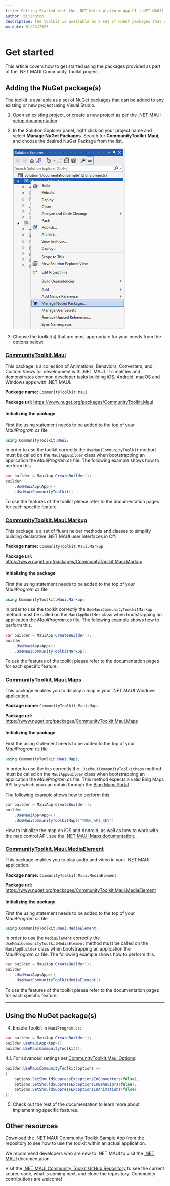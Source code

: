 ```yaml
---
title: Getting Started with the .NET Multi-platform App UI (.NET MAUI) Community Toolkit
author: bijington
description: The toolkit is available as a set of NuGet packages that can be added to any existing or new .NET MAUI project.
ms.date: 01/23/2023
---
```


# Get started

This article covers how to get started using the packages provided as part of the .NET MAUI Community Toolkit project.

## Adding the NuGet package(s)

The toolkit is available as a set of NuGet packages that can be added to any existing or new project using Visual Studio.

1. Open an existing project, or create a new project as per the [.NET MAUI setup documentation](/dotnet/maui/get-started/first-app)

2. In the Solution Explorer panel, right click on your project name and select **Manage NuGet Packages**. Search for **CommunityToolkit.Maui**, and choose the desired NuGet Package from the list.

    ![Manage NuGet Packages...](images/get-started/manage-nuget.png "Right click on the solution and select 'Manage NuGet Packages...'")

3. Choose the toolkit(s) that are most appropriate for your needs from the options below:

### [CommunityToolkit.Maui](#tab/CommunityToolkitMaui)

This package is a collection of Animations, Behaviors, Converters, and Custom Views for development with .NET MAUI. It simplifies and demonstrates common developer tasks building iOS, Android, macOS and Windows apps with .NET MAUI.

**Package name:** `CommunityToolkit.Maui`

**Package url:** https://www.nuget.org/packages/CommunityToolkit.Maui

#### Initializing the package

First the using statement needs to be added to the top of your *MauiProgram.cs* file

```csharp
using CommunityToolkit.Maui;
```

In order to use the toolkit correctly the `UseMauiCommunityToolkit` method must be called on the `MauiAppBuilder` class when bootstrapping an application the *MauiProgram.cs* file. The following example shows how to perform this.

```csharp
var builder = MauiApp.CreateBuilder();
builder
    .UseMauiApp<App>()
    .UseMauiCommunityToolkit()
```

To use the features of the toolkit please refer to the documentation pages for each specific feature.

### [CommunityToolkit.Maui.Markup](#tab/CommunityToolkitMauiMarkup)

This package is a set of fluent helper methods and classes to simplify building declarative .NET MAUI user interfaces in C#.

**Package name:** `CommunityToolkit.Maui.Markup`

**Package url:** https://www.nuget.org/packages/CommunityToolkit.Maui.Markup

#### Initializing the package

First the using statement needs to be added to the top of your *MauiProgram.cs* file

```csharp
using CommunityToolkit.Maui.Markup;
```

In order to use the toolkit correctly the `UseMauiCommunityToolkitMarkup` method must be called on the `MauiAppBuilder` class when bootstrapping an application the *MauiProgram.cs* file. The following example shows how to perform this.

```csharp
var builder = MauiApp.CreateBuilder();
builder
    .UseMauiApp<App>()
    .UseMauiCommunityToolkitMarkup()
```

To use the features of the toolkit please refer to the documentation pages for each specific feature.

### [CommunityToolkit.Maui.Maps](#tab/CommunityToolkitMauiMaps)

This package enables you to display a map in your .NET MAUI Windows application.

**Package name:** `CommunityToolkit.Maui.Maps`

**Package url:** https://www.nuget.org/packages/CommunityToolkit.Maui.Maps

#### Initializing the package

First the using statement needs to be added to the top of your *MauiProgram.cs* file

```csharp
using CommunityToolkit.Maui.Maps;
```

In order to use the `Map` correctly the `.UseMauiCommunityToolkitMaps` method must be called on the `MauiAppBuilder` class when bootstrapping an application the *MauiProgram.cs* file. This method expects a valid Bing Maps API key which you can obtain through the [Bing Maps Portal](https://www.bingmapsportal.com/).

The following example shows how to perform this.

```csharp
var builder = MauiApp.CreateBuilder();
builder
    .UseMauiApp<App>()
    .UseMauiCommunityToolkitMaps("YOUR_API_KEY")
```

How to initialize the map on iOS and Android, as well as how to work with the map control API, see the [.NET MAUI Maps documentation](/dotnet/maui/user-interface/controls/map).

### [CommunityToolkit.Maui.MediaElement](#tab/CommunityToolkitMauiMediaElement)

This package enables you to play audio and video in your .NET MAUI application.

**Package name:** `CommunityToolkit.Maui.MediaElement`

**Package url:** https://www.nuget.org/packages/CommunityToolkit.Maui.MediaElement

#### Initializing the package

First the using statement needs to be added to the top of your *MauiProgram.cs* file

```csharp
using CommunityToolkit.Maui.MediaElement;
```

In order to use the `MediaElement` correctly the `UseMauiCommunityToolkitMediaElement` method must be called on the `MauiAppBuilder` class when bootstrapping an application the *MauiProgram.cs* file. The following example shows how to perform this.

```csharp
var builder = MauiApp.CreateBuilder();
builder
    .UseMauiApp<App>()
    .UseMauiCommunityToolkitMediaElement()
```

To use the features of the toolkit please refer to the documentation pages for each specific feature.

----

## Using the NuGet package(s)

4. Enable Toolkit in `MauiProgram.cs`:

```csharp
var builder = MauiApp.CreateBuilder();
builder.UseMauiApp<App>();
builder.UseMauiCommunityToolkit();
```

4.1. For advanced settings set [CommunityToolkit.Maui.Options](./options.md):

```csharp
builder.UseMauiCommunityToolkit(options =>
{
    options.SetShouldSuppressExceptionsInConverters(false);
    options.SetShouldSuppressExceptionsInBehaviors(false);
    options.SetShouldSuppressExceptionsInAnimations(false);
});
```

5. Check out the rest of the documentation to learn more about implementing specific features.

## Other resources

Download the [.NET MAUI Community Toolkit Sample App](https://github.com/CommunityToolkit/Maui) from the repository to see how to use the toolkit within an actual application.

We recommend developers who are new to .NET MAUI to visit the [.NET MAUI](/dotnet/maui/) documentation.

Visit the [.NET MAUI Community Toolkit GitHub Repository](https://github.com/CommunityToolkit/Maui) to see the current source code, what is coming next, and clone the repository.  Community contributions are welcome!
